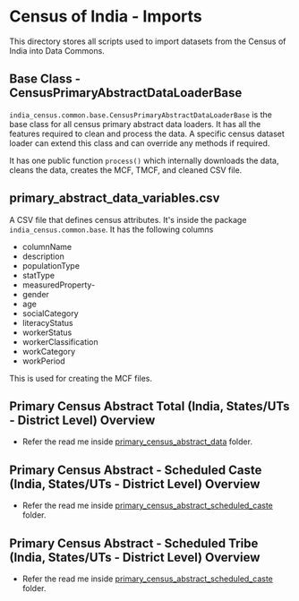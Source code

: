 # Census of India - Imports

This directory stores all scripts used to import datasets from the Census of India into Data Commons.

## Base Class - CensusPrimaryAbstractDataLoaderBase
`india_census.common.base.CensusPrimaryAbstractDataLoaderBase` is the base class for all census primary abstract data loaders. It has all the features required to clean and process the data. A specific census dataset loader can extend this class and can override any methods if required.

It has one public function `process()` which internally downloads the data, cleans the data, creates the MCF, TMCF, and cleaned CSV file.


## primary_abstract_data_variables.csv
A CSV file that defines census attributes. It's inside the package `india_census.common.base`. It has the following columns

- columnName
- description
- populationType
- statType
- measuredProperty- 
- gender
- age
- socialCategory 
- literacyStatus 
- workerStatus
- workerClassification
- workCategory
- workPeriod

This is used for creating the MCF files.

## Primary Census Abstract Total (India, States/UTs - District Level) Overview
- Refer the read me inside [primary_census_abstract_data](./primary_census_abstract_data/readme.md) folder.


## Primary Census Abstract - Scheduled Caste (India, States/UTs - District Level) Overview
- Refer the read me inside [primary_census_abstract_scheduled_caste](./primary_census_abstract_scheduled_caste/readme.md) folder.


## Primary Census Abstract - Scheduled Tribe (India, States/UTs - District Level) Overview
- Refer the read me inside [primary_census_abstract_scheduled_caste](./primary_census_abstract_scheduled_tribe/readme.md) folder.